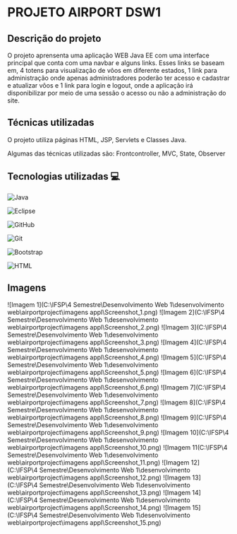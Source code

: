 # PROJETO AIRPORT DSW1

## Descrição do projeto
O projeto aprensenta uma aplicação WEB Java EE com uma interface principal que conta com 
uma navbar e alguns links. Esses links se baseam em, 4 totens para visualização de vôos em diferente estados,
1 link para administração onde apenas administradores poderão ter acesso e cadastrar e atualizar vôos e 1 link
para login e logout, onde a aplicação irá disponibilizar por meio de uma sessão o acesso ou não a administração
do site.

## Técnicas utilizadas
O projeto utiliza páginas HTML, JSP, Servlets e Classes Java.

Algumas das técnicas utilizadas são: Frontcontroller, MVC, State, Observer 

## Tecnologias utilizadas 💻 
![Java](https://img.shields.io/badge/java-%23ED8B00.svg?style=for-the-badge&logo=openjdk&logoColor=white)

![Eclipse](https://img.shields.io/badge/Eclipse-FE7A16.svg?style=for-the-badge&logo=Eclipse&logoColor=white)

![GitHub](https://img.shields.io/badge/GitHub-100000?style=for-the-badge&logo=github&logoColor=white)

![Git](https://img.shields.io/badge/GIT-E44C30?style=for-the-badge&logo=git&logoColor=white)

![Bootstrap](https://img.shields.io/badge/Bootstrap-563D7C?style=for-the-badge&logo=bootstrap&logoColor=white)

![HTML](https://img.shields.io/badge/HTML5-E34F26?style=for-the-badge&logo=html5&logoColor=white)

## Imagens
![Imagem 1](C:\IFSP\4 Semestre\Desenvolvimento Web 1\desenvolvimento web\airportproject\imagens appl\Screenshot_1.png)
![Imagem 2](C:\IFSP\4 Semestre\Desenvolvimento Web 1\desenvolvimento web\airportproject\imagens appl\Screenshot_2.png)
![Imagem 3](C:\IFSP\4 Semestre\Desenvolvimento Web 1\desenvolvimento web\airportproject\imagens appl\Screenshot_3.png)
![Imagem 4](C:\IFSP\4 Semestre\Desenvolvimento Web 1\desenvolvimento web\airportproject\imagens appl\Screenshot_4.png)
![Imagem 5](C:\IFSP\4 Semestre\Desenvolvimento Web 1\desenvolvimento web\airportproject\imagens appl\Screenshot_5.png)
![Imagem 6](C:\IFSP\4 Semestre\Desenvolvimento Web 1\desenvolvimento web\airportproject\imagens appl\Screenshot_6.png)
![Imagem 7](C:\IFSP\4 Semestre\Desenvolvimento Web 1\desenvolvimento web\airportproject\imagens appl\Screenshot_7.png)
![Imagem 8](C:\IFSP\4 Semestre\Desenvolvimento Web 1\desenvolvimento web\airportproject\imagens appl\Screenshot_8.png)
![Imagem 9](C:\IFSP\4 Semestre\Desenvolvimento Web 1\desenvolvimento web\airportproject\imagens appl\Screenshot_9.png)
![Imagem 10](C:\IFSP\4 Semestre\Desenvolvimento Web 1\desenvolvimento web\airportproject\imagens appl\Screenshot_10.png)
![Imagem 11(C:\IFSP\4 Semestre\Desenvolvimento Web 1\desenvolvimento web\airportproject\imagens appl\Screenshot_11.png)
![Imagem 12](C:\IFSP\4 Semestre\Desenvolvimento Web 1\desenvolvimento web\airportproject\imagens appl\Screenshot_12.png)
![Imagem 13](C:\IFSP\4 Semestre\Desenvolvimento Web 1\desenvolvimento web\airportproject\imagens appl\Screenshot_13.png)
![Imagem 14](C:\IFSP\4 Semestre\Desenvolvimento Web 1\desenvolvimento web\airportproject\imagens appl\Screenshot_14.png)
![Imagem 15](C:\IFSP\4 Semestre\Desenvolvimento Web 1\desenvolvimento web\airportproject\imagens appl\Screenshot_15.png)



